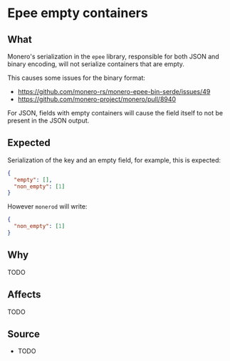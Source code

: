 # Epee empty containers

## What
Monero's serialization in the `epee` library, responsible for both JSON and binary encoding, will not serialize containers that are empty.

This causes some issues for the binary format:
- <https://github.com/monero-rs/monero-epee-bin-serde/issues/49>
- <https://github.com/monero-project/monero/pull/8940>

For JSON, fields with empty containers will cause the field itself to not be present in the JSON output.

## Expected
Serialization of the key and an empty field, for example, this is expected:
```json
{
  "empty": [],
  "non_empty": [1]
}
```

However `monerod` will write:
```json
{
  "non_empty": [1]
}
```

## Why
TODO

## Affects
TODO

## Source
- TODO